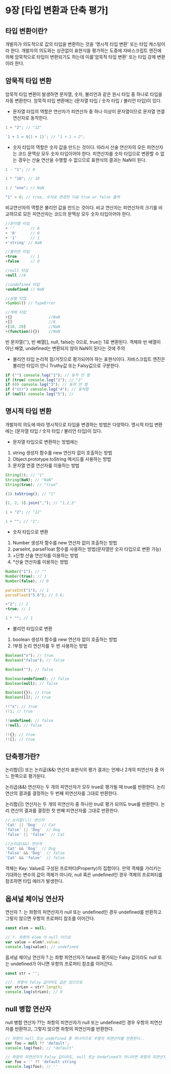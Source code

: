 # 9장 [타입 변환과 단축 평가]

## 타입 변환이란?

개발자가 의도적으로 값의 타입을 변환하는 것을 '명시적 타입 변환' 또는 타입 캐스팅이라 한다.
개발자의 의도와는 상관없이 표현식을 평가하는 도중에 자바스크립트 엔진에 의해 
암묵적으로 타입이 변환되기도 하는데 이를'암묵적 타입 변환' 또는 타입 강제 변환이라 한다.

## 암묵적 타입 변환
암묵적 타입 변환이 발생하면 문자열, 숫자, 불리언과 같은 원시 타입 중 하나로 타입을 자동 변환한다.
암묵적 타입 변환에는 (문자열 타입 / 숫자 타입 / 불리언 타입)이 있다.

 - 문자열 타입의 역할은 연산자가 피연산자 중 하나 이상이 문자열이므로 문자열 연결 연산자로 동작한다.
 ```jsx
1 + "2"; // "12"

`1 + 1 = ${1 + 1}`; // "1 + 1 = 2";
```

 - 숫자 타입의 역할은 숫자 값을 만드는 것이다. 따라서 산술 연산자의 모든 피연산자는 코드 문맥상 모두 숫자 타입이어야 한다.
 피연산자를 숫자 타입으로 변환할 수 없는 경우는 산술 연산을 수행할 수 없으므로 표현식의 결과는 NaN이 된다.
 ```jsx
1 - "1"; // 0

1 * "10"; // 10

1 / "one"; // NaN

"1" > 0; // true, 숫자로 변경한 다음 true or false 출력
```

 비교연산자의 역할은 불리언 값을 만드는 것이다. 비교 연산자는 피연산자의 크기를 비교하므로 모든 피연산자는 코드의 문맥상 모두 숫자 타입이어야 한다.

 ```jsx
//문자열 타입
 + ''       // 0
 + '0'      // 0
 + '1'      // 1
 +'string' // NaN

 //불리언 타입
 +true      // 1
 +false     // 0

 //null 타입
 +null //0

 //undefined 타입
 +undefined // NaN

 //심벌 타입
 +Symbol() // TypeError

 //객체 타입
 +{}                //NaN
 +[]                //0
 +[10, 20]          //NaN
 +(function(){})    //NaN
```
빈 문자열(''), 빈 배열[], null, false는 0으로, true는 1로 변환된다.
객체와 빈 배열이 아닌 배열, undefined는 변환되지 않아 NaN이 된다는 것에 주의

 - 불리언 타입
 논리적 참/거짓으로 평가되어야 하는 표현식이다.
 자바스크립트 엔진은 불리언 타입이 안니 Truthy값 또는 Falsy값으로 구분한다.
 ```jsx
if ("") console.log("1"); // 동작 안 함
if (true) console.log("2"); // "2"
if (0) console.log("3"); // 동작 안 함
if ("str") console.log("4"); // 동작함
if (null) console.log("5"); //
```

 ## 명시적 타입 변환
 개발자의 의도에 따라 명시적으로 타입을 변경하는 방법은 다양하다.
 명시적 타입 변환에는 (문자열 타입 / 숫자 타입 / 불리언 타입)이 있다.

 - 문자열 타입으로 변환하는 방법에는 
 1. string 생성자 함수를 new 연산자 없이 호출하는 방법
 2. Object.prototype.toString 메서드를 사용하는 방법
 3. 문자열 연결 연산자를 이용하는 방법
 ```jsx
String(1); // "1"
String(NaN); // "NaN"
String(true); // "true"

(1).toString(); // "1"

[1, 2, 3].join(","); // "1,2,3"

1 + "2"; // "12"

1 + ""; // "1";
```

 - 숫자 타입으로 변환
 1. Number 생성자 함수를 new 연산자 없이 호출하는 방법
 2. parseInt, parseFloat 함수를 사용하는 방법(문자열만 숫자 타입으로 변환 가능)
 3. +단항 산술 연산자를 이용하는 방법
 4. *산술 연산자를 이용하는 방법
 ```jsx
Number("1"); // ""
Number(true); // 1
Number(false); // 0

parseInt("1"); // 1
parseFloat("5.6"); // 5.6;

+"2"; // 2
+true; // 1

1 * ""; // 1
```

 - 불리언 타입으로 변환
 1. boolean 생성자 함수를 new 연산자 없이 호출하는 방법
 2. !부정 논리 연산자를 두 번 사용하는 방법
 ```jsx
Boolean("x"); // true
Boolean("false"); // false

Boolean(""); // false

Boolean(undefined); // false
Boolean(null); // false

Boolean({}); // true
Boolean([]); // true

!!"x"; // true
!!1; // true

!!undefined; // false
!!null; // false

!!{}; // true
!![]; // true
```

 ## 단축평가란?

 논리합(||) 또는 논리곲(&&) 연산자 표현식의 평가 결과는 언제나 2개의 피연산자 중 어느 한쪽으로 평가된다.

 논리곱(&&) 연산자는 두 개의 피연산자가 모두 true로 평가될 때 true를 반환한다.
 논리 연산의 결과를 결정하는 두 번째 피연산자를 그대로 반환한다.

 논리합(||) 연산자는 두 개의 피연산자 중 하나만 tru로 평가 되어도 true를 반환한다.
 논리 연산의 결과를 결정한 첫 번째 피연산자를 그대로 반환한다.

 ```jsx
 // 논리합(||) 연산자
 'Cat' || 'Dog'  // Cat 
 'false' || 'Dog'  // Dog 
 'false' || 'false'  // Cat 

 //논리곱(&&) 연산자
 'Cat' && 'Dog'  // Dog 
 'false' && 'Dog'  // false
 'Cat' && 'false'  // false
 ```

객체는 Key: Value로 구성된 프로퍼티(Property)의 집합이다.
만약 객체를 가리키는 기대하는 변수의 값이 객체가 아니라, null 혹은 undefined인 경우 
객체의 프로퍼티를 참조하면 타입 에러가 발생한다.

## 옵셔널 체이닝 연산자

연산자 ?. 는 좌항의 피연산자가 null 또는 undefined인 경우 undefined를 반환하고 그렇지 않으면 우항의 프로퍼티 참조를 이어간다.

```jsx
const elem = null;

// ?. 좌항의 elem 이 null 이므로
var value = elem?.value; 
console.log(value); // undefined
```

옵셔널 체이닝 연산자 ?.는 좌항 피연산자가 false로 평가되는 Falsy 값이라도 null 또는 undefined가 아니면
우항의 프로퍼티 참조를 이어간다.

```jsx
const str = '';

//?. 좌항이 falsy 값이어도 값은 있으므로
var strLen = str?.length;
console.log(strLen); // 0
```
## null 병합 연산자

null 병합 연산자 ??는 좌항의 피연산자가 null 또는 undefined인 경우 우항의 피연산자를 반환하고,
그렇지 않으면 좌항의 피연산자를 반환한다.
```jsx
// 좌항이 null 또는 undefined 중 하나이므로 우항의 피연산자를 반환한다..
var foo = null ?? 'default';
console.log(foo); // "default"
```

```jsx
// 좌항의 피연산자가 Falsy 값이라도, null 또는 Undefined가 아니라면 좌항의 피연산자를 반환한다.ㅏ
var foo = '' ?? 'default string
console.log(foo); // ''
```



